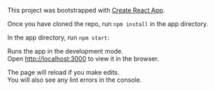This project was bootstrapped with [Create React App](https://github.com/facebook/create-react-app).

Once you have cloned the repo, run `npm install` in the app directory.

In the app directory, run `npm start`:

Runs the app in the development mode.<br />
Open [http://localhost:3000](http://localhost:3000) to view it in the browser.

The page will reload if you make edits.<br />
You will also see any lint errors in the console.
